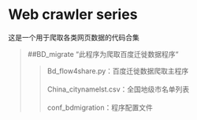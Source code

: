 # Web crawler series
这是一个用于爬取各类网页数据的代码合集

> ##BD_migrate
“此程序为爬取百度迁徙数据程序“
>>  Bd_flow4share.py：百度迁徙数据爬取主程序<br>  
>>  China_citynamelst.csv：全国地级市名单列表<br>  
>>  conf_bdmigration：程序配置文件<br>  
